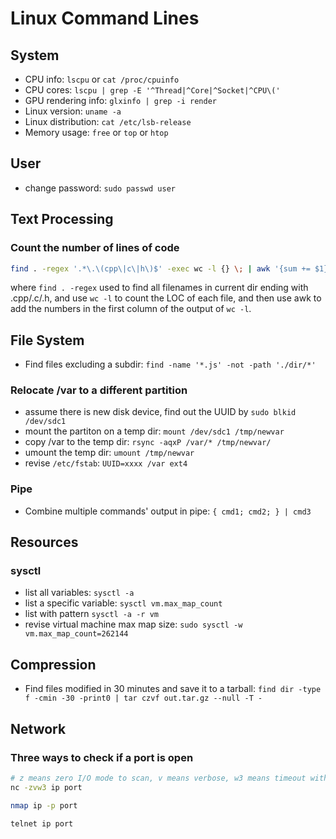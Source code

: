 

# Linux Command Lines

## System

  * CPU info: `lscpu` or `cat /proc/cpuinfo`
  * CPU cores: `lscpu | grep -E '^Thread|^Core|^Socket|^CPU\('`
  * GPU rendering info: `glxinfo | grep -i render`
  * Linux version: `uname -a`
  * Linux distribution: `cat /etc/lsb-release`
  * Memory usage: `free` or `top` or `htop`
  
## User

  * change password: `sudo passwd user`

## Text Processing

### Count the number of lines of code
```bash
find . -regex '.*\.\(cpp\|c\|h\)$' -exec wc -l {} \; | awk '{sum += $1}END{print sum}'
```
where `find . -regex` used to find all filenames in current dir ending with .cpp/.c/.h, and use `wc -l` to count the LOC of each file, and then use awk to add the numbers in the first column of the output of `wc -l`.

## File System

  * Find files excluding a subdir: `find -name '*.js' -not -path './dir/*'`


### Relocate /var to a different partition

  * assume there is new disk device, find out the UUID by `sudo blkid /dev/sdc1`
  * mount the partiton on a temp dir: `mount /dev/sdc1 /tmp/newvar`
  * copy /var to the temp dir: `rsync -aqxP /var/* /tmp/newvar/`
  * umount the temp dir: `umount /tmp/newvar`
  * revise `/etc/fstab`: `UUID=xxxx /var ext4 `
  
### Pipe

  * Combine multiple commands' output in pipe: `{ cmd1; cmd2; } | cmd3` 
  
## Resources

### sysctl

  * list all variables: `sysctl -a`
  * list a specific variable: `sysctl vm.max_map_count`
  * list with pattern `sysctl -a -r vm`
  * revise virtual machine max map size: `sudo sysctl -w vm.max_map_count=262144`
  
## Compression

  * Find files modified in 30 minutes and save it to a tarball: `find dir -type f -cmin -30 -print0 | tar czvf out.tar.gz --null -T -`
  
  
## Network

### Three ways to check if a port is open

```bash
# z means zero I/O mode to scan, v means verbose, w3 means timeout with 3s
nc -zvw3 ip port

nmap ip -p port

telnet ip port
```
